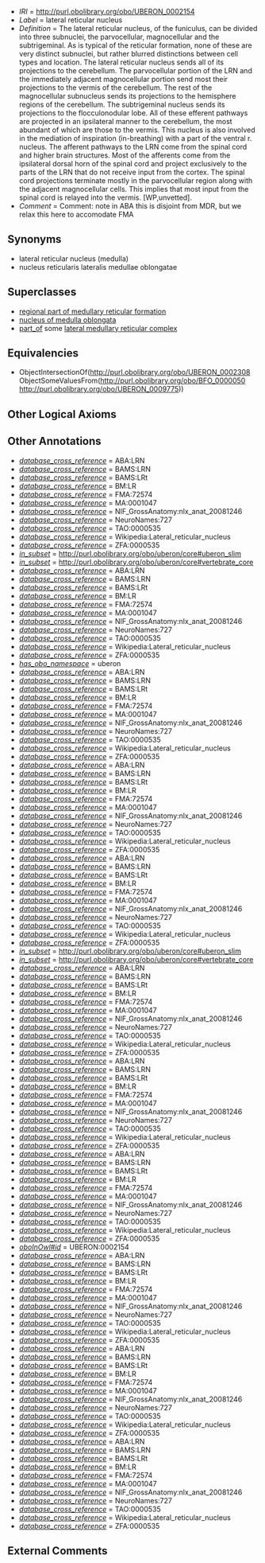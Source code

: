  * *IRI* = http://purl.obolibrary.org/obo/UBERON_0002154
 * *Label* = lateral reticular nucleus
 * *Definition* = The lateral reticular nucleus, of the funiculus, can be divided into three subnuclei, the parvocellular, magnocellular and the subtrigeminal. As is typical of the reticular formation, none of these are very distinct subnuclei, but rather blurred distinctions between cell types and location. The lateral reticular nucleus sends all of its projections to the cerebellum. The parvocellular portion of the LRN and the immediately adjacent magnocellular portion send most their projections to the vermis of the cerebellum. The rest of the magnocellular subnucleus sends its projections to the hemisphere regions of the cerebellum. The subtrigeminal nucleus sends its projections to the flocculonodular lobe. All of these efferent pathways are projected in an ipsilateral manner to the cerebellum, the most abundant of which are those to the vermis. This nucleus is also involved in the mediation of inspiration (in-breathing) with a part of the ventral r. nucleus. The afferent pathways to the LRN come from the spinal cord and higher brain structures. Most of the afferents come from the ipsilateral dorsal horn of the spinal cord and project exclusively to the parts of the LRN that do not receive input from the cortex. The spinal cord projections terminate mostly in the parvocellular region along with the adjacent magnocellular cells. This implies that most input from the spinal cord is relayed into the vermis. [WP,unvetted].
 * *Comment* = Comment: note in ABA this is disjoint from MDR, but we relax this here to accomodate FMA

## Synonyms

 * lateral reticular nucleus (medulla)
 * nucleus reticularis lateralis medullae oblongatae

## Superclasses

 * [regional part of medullary reticular formation](../../UBERON/79/UBERON_0002579.md)
 * [nucleus of medulla oblongata](../../UBERON/35/UBERON_0007635.md)
 * [part_of](../../BFO/50/BFO_0000050.md) some [lateral medullary reticular complex](../../UBERON/75/UBERON_0009775.md)

## Equivalencies

 * ObjectIntersectionOf(<http://purl.obolibrary.org/obo/UBERON_0002308> ObjectSomeValuesFrom(<http://purl.obolibrary.org/obo/BFO_0000050> <http://purl.obolibrary.org/obo/UBERON_0009775>))

## Other Logical Axioms


## Other Annotations

 * *[database_cross_reference](../../ef/oboInOwl#hasDbXref.md)* = ABA:LRN
 * *[database_cross_reference](../../ef/oboInOwl#hasDbXref.md)* = BAMS:LRN
 * *[database_cross_reference](../../ef/oboInOwl#hasDbXref.md)* = BAMS:LRt
 * *[database_cross_reference](../../ef/oboInOwl#hasDbXref.md)* = BM:LR
 * *[database_cross_reference](../../ef/oboInOwl#hasDbXref.md)* = FMA:72574
 * *[database_cross_reference](../../ef/oboInOwl#hasDbXref.md)* = MA:0001047
 * *[database_cross_reference](../../ef/oboInOwl#hasDbXref.md)* = NIF_GrossAnatomy:nlx_anat_20081246
 * *[database_cross_reference](../../ef/oboInOwl#hasDbXref.md)* = NeuroNames:727
 * *[database_cross_reference](../../ef/oboInOwl#hasDbXref.md)* = TAO:0000535
 * *[database_cross_reference](../../ef/oboInOwl#hasDbXref.md)* = Wikipedia:Lateral_reticular_nucleus
 * *[database_cross_reference](../../ef/oboInOwl#hasDbXref.md)* = ZFA:0000535
 * *[in_subset](../../et/oboInOwl#inSubset.md)* = http://purl.obolibrary.org/obo/uberon/core#uberon_slim
 * *[in_subset](../../et/oboInOwl#inSubset.md)* = http://purl.obolibrary.org/obo/uberon/core#vertebrate_core
 * *[database_cross_reference](../../ef/oboInOwl#hasDbXref.md)* = ABA:LRN
 * *[database_cross_reference](../../ef/oboInOwl#hasDbXref.md)* = BAMS:LRN
 * *[database_cross_reference](../../ef/oboInOwl#hasDbXref.md)* = BAMS:LRt
 * *[database_cross_reference](../../ef/oboInOwl#hasDbXref.md)* = BM:LR
 * *[database_cross_reference](../../ef/oboInOwl#hasDbXref.md)* = FMA:72574
 * *[database_cross_reference](../../ef/oboInOwl#hasDbXref.md)* = MA:0001047
 * *[database_cross_reference](../../ef/oboInOwl#hasDbXref.md)* = NIF_GrossAnatomy:nlx_anat_20081246
 * *[database_cross_reference](../../ef/oboInOwl#hasDbXref.md)* = NeuroNames:727
 * *[database_cross_reference](../../ef/oboInOwl#hasDbXref.md)* = TAO:0000535
 * *[database_cross_reference](../../ef/oboInOwl#hasDbXref.md)* = Wikipedia:Lateral_reticular_nucleus
 * *[database_cross_reference](../../ef/oboInOwl#hasDbXref.md)* = ZFA:0000535
 * *[has_obo_namespace](../../ce/oboInOwl#hasOBONamespace.md)* = uberon
 * *[database_cross_reference](../../ef/oboInOwl#hasDbXref.md)* = ABA:LRN
 * *[database_cross_reference](../../ef/oboInOwl#hasDbXref.md)* = BAMS:LRN
 * *[database_cross_reference](../../ef/oboInOwl#hasDbXref.md)* = BAMS:LRt
 * *[database_cross_reference](../../ef/oboInOwl#hasDbXref.md)* = BM:LR
 * *[database_cross_reference](../../ef/oboInOwl#hasDbXref.md)* = FMA:72574
 * *[database_cross_reference](../../ef/oboInOwl#hasDbXref.md)* = MA:0001047
 * *[database_cross_reference](../../ef/oboInOwl#hasDbXref.md)* = NIF_GrossAnatomy:nlx_anat_20081246
 * *[database_cross_reference](../../ef/oboInOwl#hasDbXref.md)* = NeuroNames:727
 * *[database_cross_reference](../../ef/oboInOwl#hasDbXref.md)* = TAO:0000535
 * *[database_cross_reference](../../ef/oboInOwl#hasDbXref.md)* = Wikipedia:Lateral_reticular_nucleus
 * *[database_cross_reference](../../ef/oboInOwl#hasDbXref.md)* = ZFA:0000535
 * *[database_cross_reference](../../ef/oboInOwl#hasDbXref.md)* = ABA:LRN
 * *[database_cross_reference](../../ef/oboInOwl#hasDbXref.md)* = BAMS:LRN
 * *[database_cross_reference](../../ef/oboInOwl#hasDbXref.md)* = BAMS:LRt
 * *[database_cross_reference](../../ef/oboInOwl#hasDbXref.md)* = BM:LR
 * *[database_cross_reference](../../ef/oboInOwl#hasDbXref.md)* = FMA:72574
 * *[database_cross_reference](../../ef/oboInOwl#hasDbXref.md)* = MA:0001047
 * *[database_cross_reference](../../ef/oboInOwl#hasDbXref.md)* = NIF_GrossAnatomy:nlx_anat_20081246
 * *[database_cross_reference](../../ef/oboInOwl#hasDbXref.md)* = NeuroNames:727
 * *[database_cross_reference](../../ef/oboInOwl#hasDbXref.md)* = TAO:0000535
 * *[database_cross_reference](../../ef/oboInOwl#hasDbXref.md)* = Wikipedia:Lateral_reticular_nucleus
 * *[database_cross_reference](../../ef/oboInOwl#hasDbXref.md)* = ZFA:0000535
 * *[database_cross_reference](../../ef/oboInOwl#hasDbXref.md)* = ABA:LRN
 * *[database_cross_reference](../../ef/oboInOwl#hasDbXref.md)* = BAMS:LRN
 * *[database_cross_reference](../../ef/oboInOwl#hasDbXref.md)* = BAMS:LRt
 * *[database_cross_reference](../../ef/oboInOwl#hasDbXref.md)* = BM:LR
 * *[database_cross_reference](../../ef/oboInOwl#hasDbXref.md)* = FMA:72574
 * *[database_cross_reference](../../ef/oboInOwl#hasDbXref.md)* = MA:0001047
 * *[database_cross_reference](../../ef/oboInOwl#hasDbXref.md)* = NIF_GrossAnatomy:nlx_anat_20081246
 * *[database_cross_reference](../../ef/oboInOwl#hasDbXref.md)* = NeuroNames:727
 * *[database_cross_reference](../../ef/oboInOwl#hasDbXref.md)* = TAO:0000535
 * *[database_cross_reference](../../ef/oboInOwl#hasDbXref.md)* = Wikipedia:Lateral_reticular_nucleus
 * *[database_cross_reference](../../ef/oboInOwl#hasDbXref.md)* = ZFA:0000535
 * *[in_subset](../../et/oboInOwl#inSubset.md)* = http://purl.obolibrary.org/obo/uberon/core#uberon_slim
 * *[in_subset](../../et/oboInOwl#inSubset.md)* = http://purl.obolibrary.org/obo/uberon/core#vertebrate_core
 * *[database_cross_reference](../../ef/oboInOwl#hasDbXref.md)* = ABA:LRN
 * *[database_cross_reference](../../ef/oboInOwl#hasDbXref.md)* = BAMS:LRN
 * *[database_cross_reference](../../ef/oboInOwl#hasDbXref.md)* = BAMS:LRt
 * *[database_cross_reference](../../ef/oboInOwl#hasDbXref.md)* = BM:LR
 * *[database_cross_reference](../../ef/oboInOwl#hasDbXref.md)* = FMA:72574
 * *[database_cross_reference](../../ef/oboInOwl#hasDbXref.md)* = MA:0001047
 * *[database_cross_reference](../../ef/oboInOwl#hasDbXref.md)* = NIF_GrossAnatomy:nlx_anat_20081246
 * *[database_cross_reference](../../ef/oboInOwl#hasDbXref.md)* = NeuroNames:727
 * *[database_cross_reference](../../ef/oboInOwl#hasDbXref.md)* = TAO:0000535
 * *[database_cross_reference](../../ef/oboInOwl#hasDbXref.md)* = Wikipedia:Lateral_reticular_nucleus
 * *[database_cross_reference](../../ef/oboInOwl#hasDbXref.md)* = ZFA:0000535
 * *[database_cross_reference](../../ef/oboInOwl#hasDbXref.md)* = ABA:LRN
 * *[database_cross_reference](../../ef/oboInOwl#hasDbXref.md)* = BAMS:LRN
 * *[database_cross_reference](../../ef/oboInOwl#hasDbXref.md)* = BAMS:LRt
 * *[database_cross_reference](../../ef/oboInOwl#hasDbXref.md)* = BM:LR
 * *[database_cross_reference](../../ef/oboInOwl#hasDbXref.md)* = FMA:72574
 * *[database_cross_reference](../../ef/oboInOwl#hasDbXref.md)* = MA:0001047
 * *[database_cross_reference](../../ef/oboInOwl#hasDbXref.md)* = NIF_GrossAnatomy:nlx_anat_20081246
 * *[database_cross_reference](../../ef/oboInOwl#hasDbXref.md)* = NeuroNames:727
 * *[database_cross_reference](../../ef/oboInOwl#hasDbXref.md)* = TAO:0000535
 * *[database_cross_reference](../../ef/oboInOwl#hasDbXref.md)* = Wikipedia:Lateral_reticular_nucleus
 * *[database_cross_reference](../../ef/oboInOwl#hasDbXref.md)* = ZFA:0000535
 * *[database_cross_reference](../../ef/oboInOwl#hasDbXref.md)* = ABA:LRN
 * *[database_cross_reference](../../ef/oboInOwl#hasDbXref.md)* = BAMS:LRN
 * *[database_cross_reference](../../ef/oboInOwl#hasDbXref.md)* = BAMS:LRt
 * *[database_cross_reference](../../ef/oboInOwl#hasDbXref.md)* = BM:LR
 * *[database_cross_reference](../../ef/oboInOwl#hasDbXref.md)* = FMA:72574
 * *[database_cross_reference](../../ef/oboInOwl#hasDbXref.md)* = MA:0001047
 * *[database_cross_reference](../../ef/oboInOwl#hasDbXref.md)* = NIF_GrossAnatomy:nlx_anat_20081246
 * *[database_cross_reference](../../ef/oboInOwl#hasDbXref.md)* = NeuroNames:727
 * *[database_cross_reference](../../ef/oboInOwl#hasDbXref.md)* = TAO:0000535
 * *[database_cross_reference](../../ef/oboInOwl#hasDbXref.md)* = Wikipedia:Lateral_reticular_nucleus
 * *[database_cross_reference](../../ef/oboInOwl#hasDbXref.md)* = ZFA:0000535
 * *[oboInOwl#id](../../id/oboInOwl#id.md)* = UBERON:0002154
 * *[database_cross_reference](../../ef/oboInOwl#hasDbXref.md)* = ABA:LRN
 * *[database_cross_reference](../../ef/oboInOwl#hasDbXref.md)* = BAMS:LRN
 * *[database_cross_reference](../../ef/oboInOwl#hasDbXref.md)* = BAMS:LRt
 * *[database_cross_reference](../../ef/oboInOwl#hasDbXref.md)* = BM:LR
 * *[database_cross_reference](../../ef/oboInOwl#hasDbXref.md)* = FMA:72574
 * *[database_cross_reference](../../ef/oboInOwl#hasDbXref.md)* = MA:0001047
 * *[database_cross_reference](../../ef/oboInOwl#hasDbXref.md)* = NIF_GrossAnatomy:nlx_anat_20081246
 * *[database_cross_reference](../../ef/oboInOwl#hasDbXref.md)* = NeuroNames:727
 * *[database_cross_reference](../../ef/oboInOwl#hasDbXref.md)* = TAO:0000535
 * *[database_cross_reference](../../ef/oboInOwl#hasDbXref.md)* = Wikipedia:Lateral_reticular_nucleus
 * *[database_cross_reference](../../ef/oboInOwl#hasDbXref.md)* = ZFA:0000535
 * *[database_cross_reference](../../ef/oboInOwl#hasDbXref.md)* = ABA:LRN
 * *[database_cross_reference](../../ef/oboInOwl#hasDbXref.md)* = BAMS:LRN
 * *[database_cross_reference](../../ef/oboInOwl#hasDbXref.md)* = BAMS:LRt
 * *[database_cross_reference](../../ef/oboInOwl#hasDbXref.md)* = BM:LR
 * *[database_cross_reference](../../ef/oboInOwl#hasDbXref.md)* = FMA:72574
 * *[database_cross_reference](../../ef/oboInOwl#hasDbXref.md)* = MA:0001047
 * *[database_cross_reference](../../ef/oboInOwl#hasDbXref.md)* = NIF_GrossAnatomy:nlx_anat_20081246
 * *[database_cross_reference](../../ef/oboInOwl#hasDbXref.md)* = NeuroNames:727
 * *[database_cross_reference](../../ef/oboInOwl#hasDbXref.md)* = TAO:0000535
 * *[database_cross_reference](../../ef/oboInOwl#hasDbXref.md)* = Wikipedia:Lateral_reticular_nucleus
 * *[database_cross_reference](../../ef/oboInOwl#hasDbXref.md)* = ZFA:0000535
 * *[database_cross_reference](../../ef/oboInOwl#hasDbXref.md)* = ABA:LRN
 * *[database_cross_reference](../../ef/oboInOwl#hasDbXref.md)* = BAMS:LRN
 * *[database_cross_reference](../../ef/oboInOwl#hasDbXref.md)* = BAMS:LRt
 * *[database_cross_reference](../../ef/oboInOwl#hasDbXref.md)* = BM:LR
 * *[database_cross_reference](../../ef/oboInOwl#hasDbXref.md)* = FMA:72574
 * *[database_cross_reference](../../ef/oboInOwl#hasDbXref.md)* = MA:0001047
 * *[database_cross_reference](../../ef/oboInOwl#hasDbXref.md)* = NIF_GrossAnatomy:nlx_anat_20081246
 * *[database_cross_reference](../../ef/oboInOwl#hasDbXref.md)* = NeuroNames:727
 * *[database_cross_reference](../../ef/oboInOwl#hasDbXref.md)* = TAO:0000535
 * *[database_cross_reference](../../ef/oboInOwl#hasDbXref.md)* = Wikipedia:Lateral_reticular_nucleus
 * *[database_cross_reference](../../ef/oboInOwl#hasDbXref.md)* = ZFA:0000535

## External Comments


